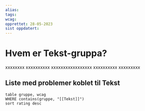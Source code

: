 ```yaml
---
alias:
tags:
wcag:
opprettet: 28-05-2023
sist oppdatert: 
---
```

# Hvem er Tekst-gruppa?
xxxxxxxx
xxxxxxxxxx
xxxxxxxxxxxxxxxxx
xxxxxxxxxx
xxxxxxxxx

## Liste med problemer koblet til Tekst
```dataview 
table gruppe, wcag
WHERE contains(gruppe, "[[Tekst]]")
sort rating desc 
```